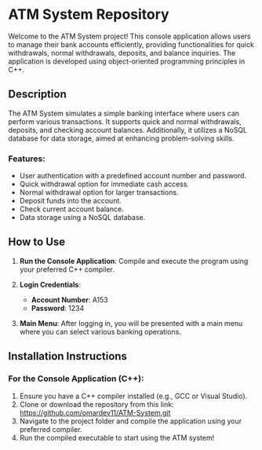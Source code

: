 # ATM System Repository

Welcome to the ATM System project! This console application allows users to manage their bank accounts efficiently, providing functionalities for quick withdrawals, normal withdrawals, deposits, and balance inquiries. The application is developed using object-oriented programming principles in C++.

## Description
The ATM System simulates a simple banking interface where users can perform various transactions. It supports quick and normal withdrawals, deposits, and checking account balances. Additionally, it utilizes a NoSQL database for data storage, aimed at enhancing problem-solving skills.

### Features:
- User authentication with a predefined account number and password.
- Quick withdrawal option for immediate cash access.
- Normal withdrawal option for larger transactions.
- Deposit funds into the account.
- Check current account balance.
- Data storage using a NoSQL database.

## How to Use
1. **Run the Console Application**: Compile and execute the program using your preferred C++ compiler.
2. **Login Credentials**:
   - **Account Number**: A153
   - **Password**: 1234

3. **Main Menu**: After logging in, you will be presented with a main menu where you can select various banking operations.

## Installation Instructions

### For the Console Application (C++):
1. Ensure you have a C++ compiler installed (e.g., GCC or Visual Studio).
2. Clone or download the repository from this link: https://github.com/omardev11/ATM-System.git
3. Navigate to the project folder and compile the application using your preferred compiler.
4. Run the compiled executable to start using the ATM system!

